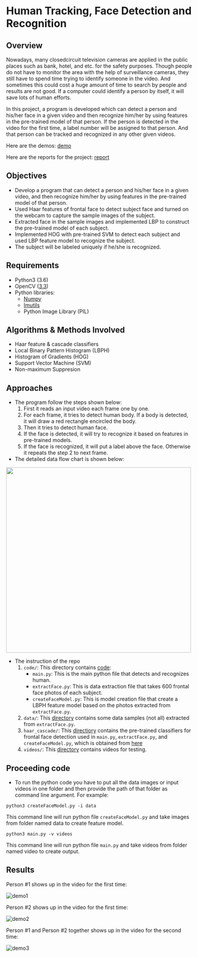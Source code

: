 # Human Tracking, Face Detection and Recognition
## Overview
Nowadays, many closedcircuit television cameras are applied in the public places such as bank, hotel, and etc. for the safety purposes. Though people do not have to monitor the area with the help of surveillance cameras, they still have to spend time trying to identify someone in the video. And sometimes this could cost a huge amount of time to search by people and results are not good. If a computer could identify a person by itself, it will save lots of human efforts.

In this project, a program is developed which can detect a person and his/her face in a given video and then recognize him/her by using features in the pre-trained model of that person. If the person is detected in the video for the first time, a label number will be assigned to that person. And that person can be tracked and recognized in any other given videos.

Here are the demos: [demo](#results)

Here are the reports for the project: [report](https://github.com/meng1994412/Advanced_Computer_Vision/blob/master/results/EECS%20432%20Final%20Project%20Report.pdf)

## Objectives
* Develop a program that can detect a person and his/her face in a given video, and then recognize him/her by using features in the pre-trained model of that person.
* Used Haar features of frontal face to detect subject face and turned on the webcam to capture the sample images of the subject.
* Extracted face in the sample images and implemented LBP to construct the pre-trained model of each subject.
* Implemented HOG with pre-trained SVM to detect each subject and used LBP feature model to recognize the subject.
* The subject will be labeled uniquely if he/she is recognized.


## Requirements
* Python3 (3.6)
* OpenCV  ([3.3](https://docs.opencv.org/3.3.0/))
* Python libraries:
  - [Numpy](https://docs.scipy.org/doc/numpy-1.14.0/reference/)
  - [Imutils](https://github.com/jrosebr1/imutils)
  - Python Image Library (PIL)
  
## Algorithms & Methods Involved
* Haar feature & cascade classifiers
* Local Binary Pattern Histogram (LBPH)
* Histogram of Gradients (HOG)
* Support Vector Machine (SVM)
* Non-maximum Suppresion

## Approaches
* The program follow the steps shown below:
  1. First it reads an input video each frame one by one.
  2. For each frame, it tries to detect human body. If a body is detected, it will draw a red rectangle encircled the body. 
  3. Then it tries to detect human face.
  4. If the face is detected, it will try to recognize it based on features in pre-trained models.
  5. If the face is recognized, it will put a label above the face. Otherwise it repeats the step 2 to next frame.
* The detailed data flow chart is shown below:

<img src="https://github.com/meng1994412/Advanced_Computer_Vision/blob/master/results/data_flow.png" width="500">

* The instruction of the repo
  1. `code/`: This directory contains [code](https://github.com/meng1994412/EECS432_Advanced_Computer_Vision/tree/master/code):
     - `main.py`: This is the main python file that detects and recognizes human.
     - `extractFace.py`: This is data extraction file that takes 600 frontal face photos of each subject.
     - `createFaceModel.py`: This is model creation file that create a LBPH feature model based on the photos extracted from `extractFace.py`.
  2. `data/`: This [directory](https://github.com/meng1994412/EECS432_Advanced_Computer_Vision/tree/master/data) contains some data samples (not all) extracted from `extractFace.py`.
  3. `haar_cascade/`: This [directiory](https://github.com/meng1994412/EECS432_Advanced_Computer_Vision/tree/master/haar_cascades) contains the pre-trained classifiers for frontal face detection used in `main.py`, `extractFace.py`, and `createFaceModel.py`, which is obtained from [here](https://github.com/opencv/opencv/tree/master/data/haarcascades)
  4. `videos/`: This [directory](https://github.com/meng1994412/EECS432_Advanced_Computer_Vision/tree/master/video) contains videos for testing.
  
 ## Proceeding code
 * To run the python code you have to put all the data images or input videos in one folder and then provide the path of that folder as command line argument. For example:
 ```
 python3 createFaceModel.py -i data
 ```
 This command line will run python file `createFaceModel.py` and take images from folder named data to create feature model.
 ```
 python3 main.py -v videos
 ```
 This command line will run python file `main.py` and take videos from folder named video to create output.

## Results
Person #1 shows up in the video for the first time:

![demo1](https://github.com/meng1994412/EECS432_Advanced_Computer_Vision/blob/master/results/demo1.gif)

Person #2 shows up in the video for the first time:

![demo2](https://github.com/meng1994412/EECS432_Advanced_Computer_Vision/blob/master/results/demo2.gif)

Person #1 and Person #2 together shows up in the video for the second time:

![demo3](https://github.com/meng1994412/EECS432_Advanced_Computer_Vision/blob/master/results/demo3.gif)
